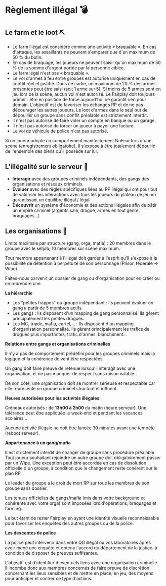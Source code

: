 # Règlement illégal 💣

## Le farm et le loot ⛏️

* Le farm illégal est considéré comme une activité « braquable ». En cas d'attaque, les assaillants ne peuvent s'emparer que d'un maximum de 50 % du butin.  
* En cas de braquage, les joueurs ne peuvent saisir qu'un maximum de 50 % de la somme d'argent portée par la personne ciblée.  
* Le farm légal n'est pas « braquable ».  
* Le vol d'armes à feu entre groupes est autorisé uniquement en cas de conflit réel et justifié. Dans ce cadre, un maximum de 20 % des armes présentes peut être saisi (soit 1 arme sur 5). Si moins de 5 armes sont en jeu lors de la scène, aucun vol n'est autorisé. Le Fairplay doit toujours primer : être en position de force aujourd'hui ne garantit rien pour demain. L'objectif est de favoriser les échanges RP et de ne pas décourager les autres joueurs. Le loot d'armes dans le seul but de dépouiller un groupe sans conflit préalable est strictement interdit.  
* Il n'est pas autorisé de faire vider un compte en banque ou un garage.  
* Il n'est pas autorisé de forcer un joueur à payer une facture.  
* Le vol de véhicule de police n'est pas autorisé. 

Si un joueur adopte un comportement manifestement NoFear lors d'une scène (enregistrement obligatoire), il s'expose à être totalement dépouillé de l'ensemble des biens qu'il possède sur lui.

## L'illégalité sur le serveur 🔫

* **Interagir** avec des groupes criminels indépendants, des gangs des organisations et réseaux criminels.  
* **Évoluer** avec des règles spécifiques liées au RP illégal qui ont pour but de valoriser les interactions avec tous les joueurs du plateau de jeu en garantissant un équilibre illégal / légal   
* **Découvrir** un système d'économie et des actions illégales afin de bâtir un empire criminel (argents sale, drogue, armes en tout genre, braquages…)

## Les organisations 👥

Limite maximale par structure (gang, orga, mafia) : 20 membres dans le groupe avec le setjob, 10 membres sur scène maximum.

Tout membre appartenant à l'illégal doit garder à l'esprit qu'il s'expose à la possibilité de détention à perpétuité de son personnage (Prison fédérale → Wipe).

Faites-nous parvenir un dossier de gang ou d'organisation pour en créer ou en reprendre une.

**La hiérarchie**

* Les "petites frappes" ou groupe indépendant : Ils peuvent évoluer en gang à partir de 5 membres actifs.  
* Les gangs : Ils disposent d'un mapping de gang personnalisé. Ils gèrent principalement les petites drogues.  
* Les MC, triade, mafia, cartel,… : Ils disposent d'un mapping d'organisation personnalisé. Ils gèrent principalement les trafics de drogues plus importantes, trafic d'armes, blanchiment…

**Relations entre gangs et organisations criminelles**

Il n'y a pas de comportement prédéfini pour les groupes criminels mais la logique et la cohérence doivent être respectées.

Un gang doit faire preuve de retenue lorsqu'il interagit avec une organisation, et ne pas manquer de respect sans raison valable.

De son côté, une organisation doit se montrer sérieuse et respectable car elle représente un groupe criminel structuré et influent.

**Heures autorisées pour les activités illégales** 

Créneaux autorisés : de **13h00 à 2h00** du matin (heure serveur). Une tolérance peut être appliquée le week-end et pendant les vacances scolaires...

Aucune activité illégale ne doit être lancée 30 minutes avant une tempête (reboot serveur).

**Appartenance à un gang/mafia** 

Il est strictement interdit de changer de groupe sans procédure préalable. Tout joueur souhaitant rejoindre un autre groupe doit obligatoirement passer par un Wipe. Une exception peut être accordée en cas de dissolution officielle d'un groupe, à condition que le changement reste cohérent sur le plan RP.

Le leader du groupe a le droit de mort RP sur tous les membres de son groupe sans dossier.

Les tenues officielles de gangs/mafia (mis dans votre background et cohérente avec votre orga) sont imposées lors d'opérations, braquages et farming.

Le but étant de rester Fairplay en ayant une identité visuelle reconnaissable pour favoriser les enquêtes des autres groupes ou de la police.

**Les descentes de police** 

La police peut intervenir dans votre QG illégal ou vos laboratoires après avoir mené une enquête et obtenu l'accord du département de la justice, à condition de disposer de preuves suffisantes.

L'objectif est d'identifier d'éventuels liens avec une organisation criminelle. Il incombe donc aux membres concernés de faire preuve de discrétion concernant les lieux sensibles et de mettre en place, en jeu, des moyens pour anticiper et contrer ce type d'actions.